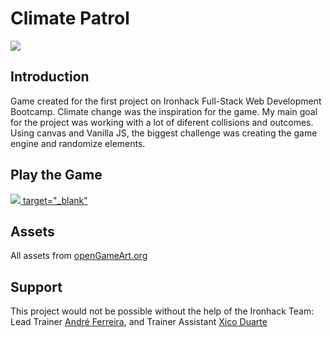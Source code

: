 # Climate Patrol

![](https://i.imgur.com/ac09WVP.jpg)


## Introduction

Game created for the first project on Ironhack Full-Stack Web Development Bootcamp. Climate change was the inspiration for the game. My main goal for the project was working with a lot of diferent collisions and outcomes. Using canvas and Vanilla JS, the biggest challenge was creating the game engine and randomize elements. 

## Play the Game
[![](https://i.imgur.com/t3WhABl.png) target="_blank"](https://tomarnogueiracoding.github.io/climate-patrol-game/)

## Assets
All assets from [openGameArt.org](https://opengameart.org/)

## Support
This project would not be possible without the help of the Ironhack Team: Lead Trainer [André Ferreira](https://github.com/MrAFerreira), and Trainer Assistant [Xico Duarte](https://github.com/fcaramez/fcaramez)




